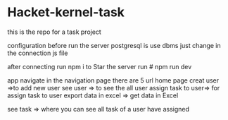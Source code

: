 

# Hacket-kernel-task
this is the repo for a task project

configuration before run the server 
postgresql is use dbms
just change in the connection js file

after connecting run 
npm i 
to Star the server run # npm run dev

app navigate 
in the navigation page there are 5 url 
 home page
 creat user =>to add new user 
 see user =>    to see the all user
 assign task to user=> for assign task to                          user
 export data in excel => get data in Excel

 see task => where you can see all task of              a user have assigned 


